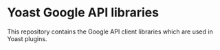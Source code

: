 Yoast Google API libraries
==========================
This repository contains the Google API client libraries which are used in Yoast plugins.

